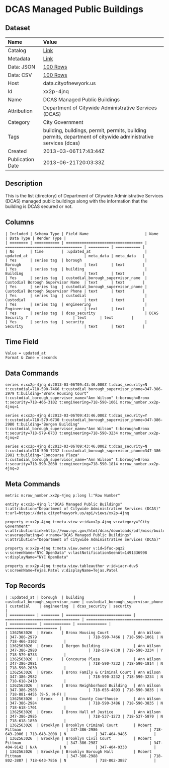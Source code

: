 # DCAS Managed Public Buildings

## Dataset

| Name | Value |
| :--- | :---- |
| Catalog | [Link](https://catalog.data.gov/dataset/dcas-managed-public-buildings-fd000) |
| Metadata | [Link](https://data.cityofnewyork.us/api/views/xx2p-4jnq) |
| Data: JSON | [100 Rows](https://data.cityofnewyork.us/api/views/xx2p-4jnq/rows.json?max_rows=100) |
| Data: CSV | [100 Rows](https://data.cityofnewyork.us/api/views/xx2p-4jnq/rows.csv?max_rows=100) |
| Host | data.cityofnewyork.us |
| Id | xx2p-4jnq |
| Name | DCAS Managed Public Buildings |
| Attribution | Department of Citywide Administrative Services (DCAS) |
| Category | City Government |
| Tags | building, buildings, permit, permits, building permits, department of citywide administrative services (dcas) |
| Created | 2013-03-06T17:43:44Z |
| Publication Date | 2013-06-21T20:03:33Z |

## Description

This is the list (directory) of Department of Citywide Administrative Services (DCAS) managed public buildings along with the information that the building is DCAS secured or not.

## Columns

```ls
| Included | Schema Type | Field Name                         | Name                               | Data Type | Render Type |
| ======== | =========== | ================================== | ================================== | ========= | =========== |
| No       | time        | :updated_at                        | updated_at                         | meta_data | meta_data   |
| Yes      | series tag  | borough                            | Borough                            | text      | text        |
| Yes      | series tag  | building                           | Building                           | text      | text        |
| Yes      | series tag  | custodial_borough_supervisor_name  | Custodial Borough Supervisor Name  | text      | text        |
| Yes      | series tag  | custodial_borough_supervisor_phone | Custodial Borough Supervisor Phone | text      | text        |
| Yes      | series tag  | custodial                          | Custodial                          | text      | text        |
| Yes      | series tag  | engineering                        | Engineering                        | text      | text        |
| Yes      | series tag  | dcas_security                      | DCAS Security ?                    | text      | text        |
| Yes      | series tag  | security                           | Security                           | text      | text        |
```

## Time Field

```ls
Value = updated_at
Format & Zone = seconds
```

## Data Commands

```ls
series e:xx2p-4jnq d:2013-03-06T09:43:46.000Z t:dcas_security=N t:custodial=718-590-7466 t:custodial_borough_supervisor_phone=347-386-2979 t:building="Bronx Housing Court" t:custodial_borough_supervisor_name="Ann Wilson" t:borough=Bronx t:security=718-466-3102 t:engineering=718-590-1061 m:row_number.xx2p-4jnq=1

series e:xx2p-4jnq d:2013-03-06T09:43:46.000Z t:dcas_security=Y t:custodial=718-579-6730 t:custodial_borough_supervisor_phone=347-386-2980 t:building="Bergen Building" t:custodial_borough_supervisor_name="Ann Wilson" t:borough=Bronx t:security=718-579-6733 t:engineering=718-590-3234 m:row_number.xx2p-4jnq=2

series e:xx2p-4jnq d:2013-03-06T09:43:46.000Z t:dcas_security=N t:custodial=718-590-7232 t:custodial_borough_supervisor_phone=347-386-2981 t:building="Concourse Plaza" t:custodial_borough_supervisor_name="Ann Wilson" t:borough=Bronx t:security=718-590-2030 t:engineering=718-590-1814 m:row_number.xx2p-4jnq=3
```

## Meta Commands

```ls
metric m:row_number.xx2p-4jnq p:long l:"Row Number"

entity e:xx2p-4jnq l:"DCAS Managed Public Buildings" t:attribution="Department of Citywide Administrative Services (DCAS)" t:url=https://data.cityofnewyork.us/api/views/xx2p-4jnq

property e:xx2p-4jnq t:meta.view v:id=xx2p-4jnq v:category="City Government" v:attributionLink=http://www.nyc.gov/html/dcas/downloads/pdf/misc/building_contact_list.pdf v:averageRating=0 v:name="DCAS Managed Public Buildings" v:attribution="Department of Citywide Administrative Services (DCAS)"

property e:xx2p-4jnq t:meta.view.owner v:id=5fuc-pqz2 v:screenName="NYC OpenData" v:lastNotificationSeenAt=1491336998 v:displayName="NYC OpenData"

property e:xx2p-4jnq t:meta.view.tableauthor v:id=iacr-duv5 v:screenName=Tejas.Patel v:displayName=Tejas.Patel
```

## Top Records

```ls
| :updated_at | borough  | building                      | custodial_borough_supervisor_name | custodial_borough_supervisor_phone | custodial    | engineering  | dcas_security | security                | 
| =========== | ======== | ============================= | ================================= | ================================== | ============ | ============ | ============= | ======================= | 
| 1362563026  | Bronx    | Bronx Housing Court           | Ann Wilson                        | 347-386-2979                       | 718-590-7466 | 718-590-1061 | N             | 718-466-3102            | 
| 1362563026  | Bronx    | Bergen Building               | Ann Wilson                        | 347-386-2980                       | 718-579-6730 | 718-590-3234 | Y             | 718-579-6733            | 
| 1362563026  | Bronx    | Concourse Plaza               | Ann Wilson                        | 347-386-2981                       | 718-590-7232 | 718-590-1814 | N             | 718-590-2030            | 
| 1362563026  | Bronx    | Bronx Family & Criminal Court | Ann Wilson                        | 347-386-2982                       | 718-590-3232 | 718-590-3234 | N             | 718-618-2410            | 
| 1362563026  | Bronx    | Bronx Neighborhood Building   | Ann Wilson                        | 347-386-2983                       | 718-655-4893 | 718-590-3835 | N             | 718-881-4455 (9-5, M-F) | 
| 1362563026  | Bronx    | Bronx County Courthouse       | Ann Wilson                        | 347-386-2984                       | 718-590-3486 | 718-590-3835 | N             | 718-618-1701            | 
| 1362563026  | Bronx    | Bronx Hall of Justice         | Ann Wilson                        | 347-386-2985                       | 718-537-1273 | 718-537-5870 | N             | 718-618-1850            | 
| 1362563026  | Brooklyn | Brooklyn Criminal Court       | Robert Pittman                    | 347-386-2986                       | 718-643-2006 | 718-643-2008 | N             | 347-404-9485            | 
| 1362563026  | Brooklyn | Brooklyn Civil Court          | Robert Pittman                    | 347-386-2987                       | 347-404-9142 | N/A          | N             | 347-404-9333            | 
| 1362563026  | Brooklyn | Brooklyn Borough Hall         | Robert Pittman                    | 347-386-2988                       | 718-802-3887 | 718-643-7856 | N             | 718-802-3887            | 
```